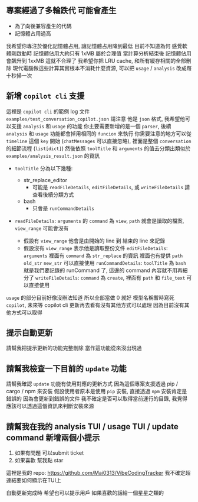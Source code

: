 ## 專案經過了多輪跌代 可能會產生

- 為了向後兼容產生的代碼
- 記憶體占用過高

我希望你專注於優化記憶體占用, 讓記憶體占用降到最低
目前不知道為何 感覺軟體剛啟動時 記憶體佔用大約只有 1xMB 屬於合理值
當計算分析結束後 記憶體佔用會飆升到 1xxMB 這就不合理了
我希望你把 LRU cache, 和所有緩存相關的全部刪除
現代電腦做這些計算其實根本不消耗什麼資源, 可以把 `usage` / `analysis` 改成每十秒掃一次

## 新增 `copilot cli` 支援

這裡是 `copilot cli` 的範例 log 文件 `examples/test_conversation_copilot.json`
請注意 他是 `json` 格式, 我希望他可以支援 `analysis` 和 `usage` 的功能
你主要需要新增的是一個 `parser`, 後續 `analysis` 和 `usage` 功能都會掉用相同的 `funcion` 來執行
你需要注意的地方可以從 `timeline` 這個 `key` 開始 (`chatMessages` 可以直接忽略), 裡面是整個 `conversation` 的細節流程 (`list[dict]`)
然後依照 `toolTitle` 和 `arguments` 的值去分類出類似於 `examples/analysis_result.json` 的資訊

- `toolTitle` 分為以下幾種:
    - str_replace_editor
        - 可能是 `readFileDetails`, `editFileDetails`, 或 `writeFileDetails` 請查看後續分類方式
    - bash
        - 只會是 `runCommandDetails`

- `readFileDetails`: `arguments` 的 `command` 為 `view`, `path` 就會是讀取的檔案, `view_range` 可能會沒有
    - 假設有 `view_range` 他會是由開始的 line 到 結束的 line 來記錄
    - 假設沒有 `view_range` 表示他是讀取整份文件
`editFileDetails`: `arguments` 裡面有 `command` 為 `str_replace` 的資訊 裡面也有提供 `path` `old_str` `new_str` 可以直接使用
`runCommandDetails`: `toolTitle` 為 `bash` 就是我們要記錄的 runCommand 了, 這邊的 command 內容就不用再細分了
`writeFileDetails`: `command` 為 `create`, 裡面有 `path` 和 `file_text` 可以直接使用

`usage` 的部分目前好像沒辦法知道 所以全部當做 0 就好
模型名稱暫時寫死 `copilot`, 未來等 copilot cli 更新再去看有沒有其他方式可以處理 因為目前沒有其他方式可以取得

## 提示自動更新

請幫我把提示更新的功能完整刪除 當作這功能從來沒出現過

## 請幫我檢查一下目前的 `update` 功能

請幫我確認 `update` 功能有使用對應的更新方式
因為這個專案支援透過 pip / cargo / npm 來安裝
假設使用者原本是使用 `pip` 安裝, 直接透過 `npm` 安裝肯定是錯誤的 因為會更新到錯誤的文件
我不確定是否可以取得當前運行的目錄, 我覺得應該可以透過這個資訊來判斷安裝來源

## 請幫我在我的 analysis TUI / usage TUI / update command 新增兩個小提示

1. 如果有問題 可以submit ticket
2. 如果喜歡 幫我點 star

這裡是我的 repo: https://github.com/Mai0313/VibeCodingTracker
我不確定超連結要如何顯示在TUI上

自動更新完成時 希望也可以提示用戶 如果喜歡的話給一個星星之類的
